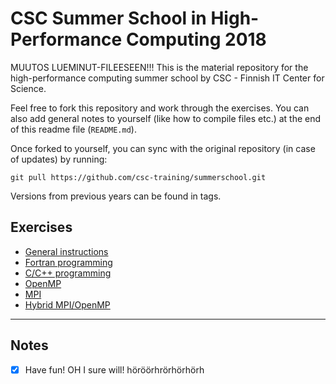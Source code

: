 # CSC Summer School in High-Performance Computing 2018

MUUTOS LUEMINUT-FILEESEEN!!!
This is the material repository for the high-performance computing summer school by CSC - Finnish IT Center for Science.

Feel free to fork this repository and work through the exercises. You can also add general notes to yourself (like how to compile files etc.) at the end of this readme file (`README.md`). 

Once forked to yourself, you can sync with the original repository (in case of updates) by running:
```
git pull https://github.com/csc-training/summerschool.git
```

Versions from previous years can be found in tags.

## Exercises

 - [General instructions](exercise-instructions.md)
 - [Fortran programming](programming/fortran)
 - [C/C++ programming](programming/c)
 - [OpenMP](openmp)
 - [MPI](mpi)
 - [Hybrid MPI/OpenMP](hybrid)

---
## Notes
- [x] Have fun!
OH I sure will! höröörhrörhörhörh
